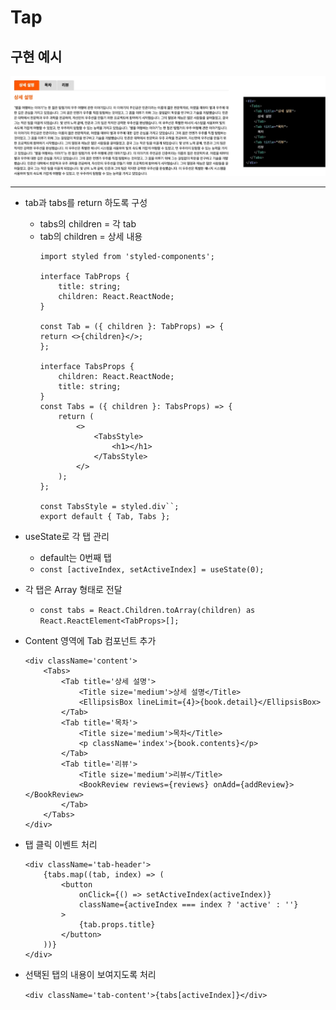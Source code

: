 # Tap

## 구현 예시
![alt text](image-20.png)

---

- tab과 tabs를 return 하도록 구성

    - tabs의 children = 각 tab
    - tab의 children = 상세 내용
        ```
        import styled from 'styled-components';

        interface TabProps {
            title: string;
            children: React.ReactNode;
        }

        const Tab = ({ children }: TabProps) => {
        return <>{children}</>;
        };

        interface TabsProps {
            children: React.ReactNode;
            title: string;
        }
        const Tabs = ({ children }: TabsProps) => {
            return (
                <>
                    <TabsStyle>
                        <h1></h1>
                    </TabsStyle>
                </>
            );
        };

        const TabsStyle = styled.div``;
        export default { Tab, Tabs };
        ```

- useState로 각 탭 관리
    - default는 0번째 탭
    - `const [activeIndex, setActiveIndex] = useState(0);`
    
- 각 탭은 Array 형태로 전달

    - `const tabs = React.Children.toArray(children) as React.ReactElement<TabProps>[];`


- Content 영역에 Tab 컴포넌트 추가

    ```
    <div className='content'>
        <Tabs>
            <Tab title='상세 설명'>
                <Title size='medium'>상세 설명</Title>
                <EllipsisBox lineLimit={4}>{book.detail}</EllipsisBox>
            </Tab>
            <Tab title='목차'>
                <Title size='medium'>목차</Title>
                <p className='index'>{book.contents}</p>
            </Tab>
            <Tab title='리뷰'>
                <Title size='medium'>리뷰</Title>
                <BookReview reviews={reviews} onAdd={addReview}></BookReview>
            </Tab>
        </Tabs>
    </div>
    ```

- 탭 클릭 이벤트 처리
    

    ```
    <div className='tab-header'>
        {tabs.map((tab, index) => (
            <button
                onClick={() => setActiveIndex(activeIndex)}
                className={activeIndex === index ? 'active' : ''}
            >
                {tab.props.title}
            </button>
        ))}
    </div>
    ```

- 선택된 탭의 내용이 보여지도록 처리

    `<div className='tab-content'>{tabs[activeIndex]}</div>`